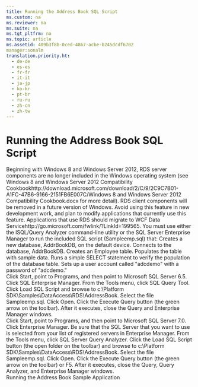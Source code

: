 ```yaml
---
title: Running the Address Book SQL Script
ms.custom: na
ms.reviewer: na
ms.suite: na
ms.tgt_pltfrm: na
ms.topic: article
ms.assetid: 409b3f8b-0ced-4867-acbe-b245dcdf6702
manager:sonalm
translation.priority.ht: 
  - de-de
  - es-es
  - fr-fr
  - it-it
  - ja-jp
  - ko-kr
  - pt-br
  - ru-ru
  - zh-cn
  - zh-tw
---
```

# Running the Address Book SQL Script
<?xml version="1.0" encoding="utf-8"?>
<developerConceptualDocument xmlns="http://ddue.schemas.microsoft.com/authoring/2003/5" xmlns:xlink="http://www.w3.org/1999/xlink" xmlns:xsi="http://www.w3.org/2001/XMLSchema-instance" xsi:schemaLocation="http://ddue.schemas.microsoft.com/authoring/2003/5 http://dduestorage.blob.core.windows.net/ddueschema/developer.xsd">
  <introduction>
    <alert class="important">
      <para>Beginning with Windows 8 and Windows Server 2012, RDS server components are no longer included in the Windows operating system (see Windows 8 and <externalLink><linkText>Windows Server 2012 Compatibility Cookbook</linkText><linkUri>http://download.microsoft.com/download/2/C/9/2C9C7B01-A1FC-47B6-9166-2151FB6E007C/Windows 8 and Windows Server 2012 Compatibility Cookbook.docx</linkUri></externalLink> for more detail). RDS client components will be removed in a future version of Windows. Avoid using this feature in new development work, and plan to modify applications that currently use this feature. Applications that use RDS should migrate to <externalLink><linkText>WCF Data Service</linkText><linkUri>http://go.microsoft.com/fwlink/?LinkId=199565</linkUri></externalLink>.</para>
    </alert>
    <para>You must use either the ISQL/Query Analyzer command-line utility or the SQL Server Enterprise Manager to run the included SQL script (Sampleemp.sql) that:  </para>
    <list class="bullet">
      <listItem>
        <para>Creates a new database, AddrBookDB, on the default device.</para>
      </listItem>
      <listItem>
        <para>Connects to the database, AddrBookDB.</para>
      </listItem>
      <listItem>
        <para>Creates an Employee table.</para>
      </listItem>
      <listItem>
        <para>Populates the table with sample data.</para>
      </listItem>
      <listItem>
        <para>Runs a simple SELECT statement to verify the population of the database table.</para>
      </listItem>
      <listItem>
        <para>Sets up a user account called "adcdemo" with a password of "adcdemo."</para>
      </listItem>
    </list>
  </introduction>
  <section>
    <content>
      <procedure>
        <title>To run the Sampleemp.sql script in Microsoft SQL Server 6.5</title>
        <steps class="ordered">
          <step>
            <content>
              <para>Click <legacyBold>Start</legacyBold>, point to <legacyBold>Programs</legacyBold>, and then point to <legacyBold>Microsoft SQL Server 6.5</legacyBold>. Click <legacyBold>SQL Enterprise Manager</legacyBold>.</para>
            </content>
          </step>
          <step>
            <content>
              <para>From the <legacyBold>Tools</legacyBold> menu, click <legacyBold>SQL Query Tool</legacyBold>.</para>
            </content>
          </step>
          <step>
            <content>
              <para>Click <legacyBold>Load SQL Script</legacyBold> and browse to c:\Platform SDK\Samples\DataAccess\RDS\AddressBook.</para>
            </content>
          </step>
          <step>
            <content>
              <para>Select the file Sampleemp.sql. Click <legacyBold>Open</legacyBold>.</para>
            </content>
          </step>
          <step>
            <content>
              <para>Click the <legacyBold>Execute Query</legacyBold> button (the green arrow on the toolbar).</para>
            </content>
          </step>
          <step>
            <content>
              <para>After it executes, close the <legacyBold>Query</legacyBold> and <legacyBold>Enterprise Manager</legacyBold> windows. </para>
            </content>
          </step>
        </steps>
      </procedure>
    </content>
  </section>
  <section>
    <content>
      <procedure>
        <title>To run the Sampleemp.sql script in Microsoft SQL Server 7.0</title>
        <steps class="ordered">
          <step>
            <content>
              <para>Click <legacyBold>Start</legacyBold>, point to <legacyBold>Programs</legacyBold>, and then point to <legacyBold>Microsoft SQL Server 7.0</legacyBold>. Click <legacyBold>Enterprise Manager</legacyBold>.</para>
            </content>
          </step>
          <step>
            <content>
              <para>Be sure that the SQL Server that you want to use is selected from your list of registered servers in Enterprise Manager.</para>
            </content>
          </step>
          <step>
            <content>
              <para>From the <legacyBold>Tools</legacyBold> menu, click <legacyBold>SQL Server Query Analyzer</legacyBold>.</para>
            </content>
          </step>
          <step>
            <content>
              <para>Click the <legacyBold>Load SQL Script</legacyBold> button (the open folder on the toolbar) and browse to c:\Platform SDK\Samples\DataAccess\RDS\AddressBook.</para>
            </content>
          </step>
          <step>
            <content>
              <para>Select the file Sampleemp.sql. Click <legacyBold>Open</legacyBold>.</para>
            </content>
          </step>
          <step>
            <content>
              <para>Click the <legacyBold>Execute Query</legacyBold> button (the green arrow on the toolbar) or <legacyBold>F5</legacyBold>.</para>
            </content>
          </step>
          <step>
            <content>
              <para>After it executes, close the <legacyBold>Query</legacyBold>, <legacyBold>Query Analyzer</legacyBold>, and <legacyBold>Enterprise Manager</legacyBold> windows.</para>
            </content>
          </step>
        </steps>
      </procedure>
    </content>
  </section>
  <relatedTopics>
<link xlink:href="3a2644e9-d634-4ae6-a5b7-13fb7b317ec7">Running the Address Book Sample Application</link>
</relatedTopics>
</developerConceptualDocument>
